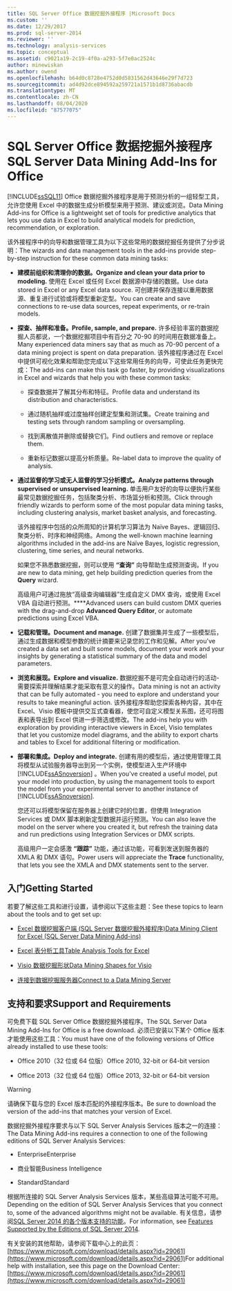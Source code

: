 ```yaml
---
title: SQL Server Office 数据挖掘外接程序 |Microsoft Docs
ms.custom: ''
ms.date: 12/29/2017
ms.prod: sql-server-2014
ms.reviewer: ''
ms.technology: analysis-services
ms.topic: conceptual
ms.assetid: c9021a19-2c19-4f0a-a293-5f7e0ac2524c
author: minewiskan
ms.author: owend
ms.openlocfilehash: b64d0c8728e4752d0d5831562d43646e29f7d723
ms.sourcegitcommit: ad4d92dce894592a259721a1571b1d8736abacdb
ms.translationtype: MT
ms.contentlocale: zh-CN
ms.lasthandoff: 08/04/2020
ms.locfileid: "87577075"
---
```

# <a name="sql-server-data-mining-add-ins-for-office"></a><span data-ttu-id="ebcc1-102">SQL Server Office 数据挖掘外接程序</span><span class="sxs-lookup"><span data-stu-id="ebcc1-102">SQL Server Data Mining Add-Ins for Office</span></span>
  [!INCLUDE[ssSQL11](../../includes/sssql11-md.md)] <span data-ttu-id="ebcc1-103">Office 数据挖掘外接程序是用于预测分析的一组轻型工具，允许您使用 Excel 中的数据生成分析模型来用于预测、建议或浏览。</span><span class="sxs-lookup"><span data-stu-id="ebcc1-103">Data Mining Add-ins for Office is a lightweight set of tools for predictive analytics that lets you use data in Excel to build analytical models for prediction, recommendation, or exploration.</span></span>  
  
 <span data-ttu-id="ebcc1-104">该外接程序中的向导和数据管理工具为以下这些常用的数据挖掘任务提供了分步说明：</span><span class="sxs-lookup"><span data-stu-id="ebcc1-104">The wizards and data management tools in the add-ins provide step-by-step instruction for these common data mining tasks:</span></span>  
  
-   <span data-ttu-id="ebcc1-105">**建模前组织和清理你的数据。**</span><span class="sxs-lookup"><span data-stu-id="ebcc1-105">**Organize and clean your data prior to modeling.**</span></span> <span data-ttu-id="ebcc1-106">使用在 Excel 或任何 Excel 数据源中存储的数据。</span><span class="sxs-lookup"><span data-stu-id="ebcc1-106">Use data stored in Excel or any Excel data source.</span></span> <span data-ttu-id="ebcc1-107">可创建并保存连接以重用数据源、重复进行试验或将模型重新定型。</span><span class="sxs-lookup"><span data-stu-id="ebcc1-107">You can create and save connections to re-use data sources, repeat experiments, or re-train models.</span></span>  
  
-   <span data-ttu-id="ebcc1-108">**探查、抽样和准备。**</span><span class="sxs-lookup"><span data-stu-id="ebcc1-108">**Profile, sample, and prepare.**</span></span> <span data-ttu-id="ebcc1-109">许多经验丰富的数据挖掘人员都说，一个数据挖掘项目中有百分之 70-90 的时间用在数据准备上。</span><span class="sxs-lookup"><span data-stu-id="ebcc1-109">Many experienced data miners say that as much as 70-90 percent of a data mining project is spent on data preparation.</span></span> <span data-ttu-id="ebcc1-110">该外接程序通过在 Excel 中提供可视化效果和帮助您完成以下这些常用任务的向导，可使此任务更快完成：</span><span class="sxs-lookup"><span data-stu-id="ebcc1-110">The add-ins can make this task go faster, by providing visualizations in Excel and wizards that help you with these common tasks:</span></span>  
  
    -   <span data-ttu-id="ebcc1-111">探查数据并了解其分布和特征。</span><span class="sxs-lookup"><span data-stu-id="ebcc1-111">Profile data and understand its distribution and characteristics.</span></span>  
  
    -   <span data-ttu-id="ebcc1-112">通过随机抽样或过度抽样创建定型集和测试集。</span><span class="sxs-lookup"><span data-stu-id="ebcc1-112">Create training and testing sets through random sampling or oversampling.</span></span>  
  
    -   <span data-ttu-id="ebcc1-113">找到离散值并删除或替换它们。</span><span class="sxs-lookup"><span data-stu-id="ebcc1-113">Find outliers and remove or replace them.</span></span>  
  
    -   <span data-ttu-id="ebcc1-114">重新标记数据以提高分析质量。</span><span class="sxs-lookup"><span data-stu-id="ebcc1-114">Re-label data to improve the quality of analysis.</span></span>  
  
-   <span data-ttu-id="ebcc1-115">**通过监督的学习或无人监督的学习分析模式。**</span><span class="sxs-lookup"><span data-stu-id="ebcc1-115">**Analyze patterns through supervised or unsupervised learning.**</span></span> <span data-ttu-id="ebcc1-116">单击用户友好的向导以便执行某些最常见数据挖掘任务，包括聚类分析、市场篮分析和预测。</span><span class="sxs-lookup"><span data-stu-id="ebcc1-116">Click through friendly wizards to perform some of the most popular data mining tasks, including clustering analysis, market basket analysis, and forecasting.</span></span>  
  
     <span data-ttu-id="ebcc1-117">该外接程序中包括的众所周知的计算机学习算法为 Naïve Bayes、逻辑回归、聚类分析、时序和神经网络。</span><span class="sxs-lookup"><span data-stu-id="ebcc1-117">Among the well-known machine learning algorithms included in the add-ins are Naïve Bayes, logistic regression, clustering, time series, and neural networks.</span></span>  
  
     <span data-ttu-id="ebcc1-118">如果您不熟悉数据挖掘，则可以使用 **“查询”** 向导帮助生成预测查询。</span><span class="sxs-lookup"><span data-stu-id="ebcc1-118">If you are new to data mining, get help building prediction queries from the **Query** wizard.</span></span>  
  
     <span data-ttu-id="ebcc1-119">高级用户可通过拖放“高级查询编辑器”生成自定义 DMX 查询，或使用 Excel VBA 自动进行预测。\*\*\*\*</span><span class="sxs-lookup"><span data-stu-id="ebcc1-119">Advanced users can build custom DMX queries with the drag-and-drop **Advanced Query Editor**, or automate predictions using Excel VBA.</span></span>  
  
-   <span data-ttu-id="ebcc1-120">**记载和管理。**</span><span class="sxs-lookup"><span data-stu-id="ebcc1-120">**Document and manage.**</span></span> <span data-ttu-id="ebcc1-121">创建了数据集并生成了一些模型后，通过生成数据和模型参数的统计摘要来记录您的工作和见解。</span><span class="sxs-lookup"><span data-stu-id="ebcc1-121">After you've created a data set and built some models, document your work and your insights by generating a statistical summary of the data and model parameters.</span></span>  
  
-   <span data-ttu-id="ebcc1-122">**浏览和展现。**</span><span class="sxs-lookup"><span data-stu-id="ebcc1-122">**Explore and visualize.**</span></span> <span data-ttu-id="ebcc1-123">数据挖掘不是可完全自动进行的活动-需要探索并理解结果才能采取有意义的操作。</span><span class="sxs-lookup"><span data-stu-id="ebcc1-123">Data mining is not an activity that can be fully automated - you need to explore and understand your results to take meaningful action.</span></span> <span data-ttu-id="ebcc1-124">该外接程序帮助您探索各种内容，其中在 Excel、Visio 模板中提供交互式查看器，使您可自定义模型关系图，还可将图表和表导出到 Excel 供进一步筛选或修改。</span><span class="sxs-lookup"><span data-stu-id="ebcc1-124">The add-ins help you with exploration by providing interactive viewers in Excel, Visio templates that let you customize model diagrams, and the ability to export charts and tables to Excel for additional filtering or modification.</span></span>  
  
-   <span data-ttu-id="ebcc1-125">**部署和集成。**</span><span class="sxs-lookup"><span data-stu-id="ebcc1-125">**Deploy and integrate.**</span></span> <span data-ttu-id="ebcc1-126">创建有用的模型后，通过使用管理工具将模型从试验服务器导出到另一个实例，使模型进入生产环境中 [!INCLUDE[ssASnoversion](../../includes/ssasnoversion-md.md)] 。</span><span class="sxs-lookup"><span data-stu-id="ebcc1-126">When you've created a useful model, put your model into production, by using the management tools to export the model from your experimental server to another instance of [!INCLUDE[ssASnoversion](../../includes/ssasnoversion-md.md)].</span></span>  
  
     <span data-ttu-id="ebcc1-127">您还可以将模型保留在服务器上创建它时的位置，但使用 Integration Services 或 DMX 脚本刷新定型数据并运行预测。</span><span class="sxs-lookup"><span data-stu-id="ebcc1-127">You can also leave the model on the server where you created it, but refresh the training data and run predictions using Integration Services or DMX scripts.</span></span>  
  
     <span data-ttu-id="ebcc1-128">高级用户一定会感激 **“跟踪”** 功能，通过该功能，可看到发送到服务器的 XMLA 和 DMX 语句。</span><span class="sxs-lookup"><span data-stu-id="ebcc1-128">Power users will appreciate the **Trace** functionality, that lets you see the XMLA and DMX statements sent to the server.</span></span>  
  
## <a name="getting-started"></a><span data-ttu-id="ebcc1-129">入门</span><span class="sxs-lookup"><span data-stu-id="ebcc1-129">Getting Started</span></span>  
 <span data-ttu-id="ebcc1-130">若要了解这些工具和进行设置，请参阅以下这些主题：</span><span class="sxs-lookup"><span data-stu-id="ebcc1-130">See these topics to learn about the tools and to get set up:</span></span>  
  
-   [<span data-ttu-id="ebcc1-131">Excel 数据挖掘客户端 &#40;SQL Server 数据挖掘外接程序&#41;</span><span class="sxs-lookup"><span data-stu-id="ebcc1-131">Data Mining Client for Excel &#40;SQL Server Data Mining Add-ins&#41;</span></span>](../data-mining-client-for-excel-sql-server-data-mining-add-ins.md)  
  
-   [<span data-ttu-id="ebcc1-132">Excel 表分析工具</span><span class="sxs-lookup"><span data-stu-id="ebcc1-132">Table Analysis Tools for Excel</span></span>](../table-analysis-tools-for-excel.md)  
  
-   [<span data-ttu-id="ebcc1-133">Visio 数据挖掘形状</span><span class="sxs-lookup"><span data-stu-id="ebcc1-133">Data Mining Shapes for Visio</span></span>](../data-mining-shapes-for-visio.md)  
  
-   [<span data-ttu-id="ebcc1-134">连接到数据挖掘服务器</span><span class="sxs-lookup"><span data-stu-id="ebcc1-134">Connect to a Data Mining Server</span></span>](../connect-to-a-data-mining-server.md)  
  
## <a name="support-and-requirements"></a><span data-ttu-id="ebcc1-135">支持和要求</span><span class="sxs-lookup"><span data-stu-id="ebcc1-135">Support and Requirements</span></span>  
 <span data-ttu-id="ebcc1-136">可免费下载 SQL Server Office 数据挖掘外接程序。</span><span class="sxs-lookup"><span data-stu-id="ebcc1-136">The SQL Server Data Mining Add-Ins for Office is a free download.</span></span> <span data-ttu-id="ebcc1-137">必须已安装以下某个 Office 版本才能使用这些工具：</span><span class="sxs-lookup"><span data-stu-id="ebcc1-137">You must have one of the following versions of Office already installed to use these tools:</span></span>  
  
-   <span data-ttu-id="ebcc1-138">Office 2010（32 位或 64 位版）</span><span class="sxs-lookup"><span data-stu-id="ebcc1-138">Office 2010, 32-bit or 64-bit version</span></span>  
  
-   <span data-ttu-id="ebcc1-139">Office 2013（32 位或 64 位版）</span><span class="sxs-lookup"><span data-stu-id="ebcc1-139">Office 2013, 32-bit or 64-bit version</span></span>  
  
> [!WARNING]  
>  <span data-ttu-id="ebcc1-140">请确保下载与您的 Excel 版本匹配的外接程序版本。</span><span class="sxs-lookup"><span data-stu-id="ebcc1-140">Be sure to download the version of the add-ins that matches your version of Excel.</span></span>  
  
 <span data-ttu-id="ebcc1-141">数据挖掘外接程序要求与以下 SQL Server Analysis Services 版本之一的连接：</span><span class="sxs-lookup"><span data-stu-id="ebcc1-141">The Data Mining Add-ins requires a connection to one of the following editions of SQL Server Analysis Services:</span></span>  
  
-   <span data-ttu-id="ebcc1-142">Enterprise</span><span class="sxs-lookup"><span data-stu-id="ebcc1-142">Enterprise</span></span>  
  
-   <span data-ttu-id="ebcc1-143">商业智能</span><span class="sxs-lookup"><span data-stu-id="ebcc1-143">Business Intelligence</span></span>  
  
-   <span data-ttu-id="ebcc1-144">Standard</span><span class="sxs-lookup"><span data-stu-id="ebcc1-144">Standard</span></span>  
  
 <span data-ttu-id="ebcc1-145">根据所连接的 SQL Server Analysis Services 版本，某些高级算法可能不可用。</span><span class="sxs-lookup"><span data-stu-id="ebcc1-145">Depending on the edition of SQL Server Analysis Services that you connect to, some of the advanced algorithms might not be available.</span></span> <span data-ttu-id="ebcc1-146">有关信息，请参阅[SQL Server 2014 的各个版本支持的功能](https://msdn.microsoft.com/library/cc645993.aspx)。</span><span class="sxs-lookup"><span data-stu-id="ebcc1-146">For information, see [Features Supported by the Editions of SQL Server 2014](https://msdn.microsoft.com/library/cc645993.aspx).</span></span>  
  
 <span data-ttu-id="ebcc1-147">有关安装的其他帮助，请参阅下载中心上的此页：[https://www.microsoft.com/download/details.aspx?id=29061](https://www.microsoft.com/download/details.aspx?id=29061)</span><span class="sxs-lookup"><span data-stu-id="ebcc1-147">For additional help with installation, see this page on the Download Center: [https://www.microsoft.com/download/details.aspx?id=29061](https://www.microsoft.com/download/details.aspx?id=29061)</span></span>  
  
  

